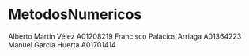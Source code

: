 # MetodosNumericos

Alberto Martín Vélez          A01208219
Francisco Palacios Arriaga    A01364223
Manuel García Huerta          A01701414
